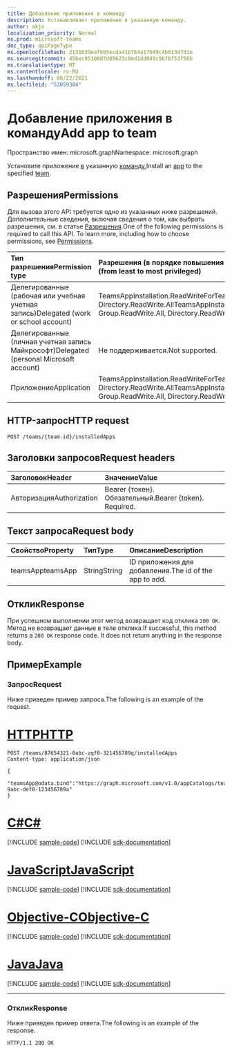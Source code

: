 ```yaml
---
title: Добавление приложения в команду
description: Устанавливает приложение в указанную команду.
author: akjo
localization_priority: Normal
ms.prod: microsoft-teams
doc_type: apiPageType
ms.openlocfilehash: 2131639eaf6b5ecda41b764a17049c4b61347d1e
ms.sourcegitcommit: 456ec9510807d05623c0ed1dd049c9676f53f56b
ms.translationtype: MT
ms.contentlocale: ru-RU
ms.lasthandoff: 06/22/2021
ms.locfileid: "53059384"
---
```

# <a name="add-app-to-team"></a><span data-ttu-id="c70b4-103">Добавление приложения в команду</span><span class="sxs-lookup"><span data-stu-id="c70b4-103">Add app to team</span></span>

<span data-ttu-id="c70b4-104">Пространство имен: microsoft.graph</span><span class="sxs-lookup"><span data-stu-id="c70b4-104">Namespace: microsoft.graph</span></span>

<span data-ttu-id="c70b4-105">Установите приложение [в](../resources/teamsapp.md) указанную [команду.](../resources/team.md)</span><span class="sxs-lookup"><span data-stu-id="c70b4-105">Install an [app](../resources/teamsapp.md) to the specified [team](../resources/team.md).</span></span>

## <a name="permissions"></a><span data-ttu-id="c70b4-106">Разрешения</span><span class="sxs-lookup"><span data-stu-id="c70b4-106">Permissions</span></span>

<span data-ttu-id="c70b4-p101">Для вызова этого API требуется одно из указанных ниже разрешений. Дополнительные сведения, включая сведения о том, как выбрать разрешения, см. в статье [Разрешения](/graph/permissions-reference).</span><span class="sxs-lookup"><span data-stu-id="c70b4-p101">One of the following permissions is required to call this API. To learn more, including how to choose permissions, see [Permissions](/graph/permissions-reference).</span></span>

|<span data-ttu-id="c70b4-109">Тип разрешения</span><span class="sxs-lookup"><span data-stu-id="c70b4-109">Permission type</span></span>      | <span data-ttu-id="c70b4-110">Разрешения (в порядке повышения привилегий)</span><span class="sxs-lookup"><span data-stu-id="c70b4-110">Permissions (from least to most privileged)</span></span>              |
|:--------------------|:---------------------------------------------------------|
|<span data-ttu-id="c70b4-111">Делегированные (рабочая или учебная учетная запись)</span><span class="sxs-lookup"><span data-stu-id="c70b4-111">Delegated (work or school account)</span></span> | <span data-ttu-id="c70b4-112">TeamsAppInstallation.ReadWriteForTeam, Group.ReadWrite.All, Directory.ReadWrite.All</span><span class="sxs-lookup"><span data-stu-id="c70b4-112">TeamsAppInstallation.ReadWriteForTeam, Group.ReadWrite.All, Directory.ReadWrite.All</span></span> |
|<span data-ttu-id="c70b4-113">Делегированные (личная учетная запись Майкрософт)</span><span class="sxs-lookup"><span data-stu-id="c70b4-113">Delegated (personal Microsoft account)</span></span> | <span data-ttu-id="c70b4-114">Не поддерживается.</span><span class="sxs-lookup"><span data-stu-id="c70b4-114">Not supported.</span></span>    |
|<span data-ttu-id="c70b4-115">Приложение</span><span class="sxs-lookup"><span data-stu-id="c70b4-115">Application</span></span> | <span data-ttu-id="c70b4-116">TeamsAppInstallation.ReadWriteForTeam.All, Group.ReadWrite.All, Directory.ReadWrite.All</span><span class="sxs-lookup"><span data-stu-id="c70b4-116">TeamsAppInstallation.ReadWriteForTeam.All, Group.ReadWrite.All, Directory.ReadWrite.All</span></span> |

## <a name="http-request"></a><span data-ttu-id="c70b4-117">HTTP-запрос</span><span class="sxs-lookup"><span data-stu-id="c70b4-117">HTTP request</span></span>
<!-- { "blockType": "ignored" } -->
```http
POST /teams/{team-id}/installedApps
```

## <a name="request-headers"></a><span data-ttu-id="c70b4-118">Заголовки запросов</span><span class="sxs-lookup"><span data-stu-id="c70b4-118">Request headers</span></span>

| <span data-ttu-id="c70b4-119">Заголовок</span><span class="sxs-lookup"><span data-stu-id="c70b4-119">Header</span></span>       | <span data-ttu-id="c70b4-120">Значение</span><span class="sxs-lookup"><span data-stu-id="c70b4-120">Value</span></span> |
|:---------------|:--------|
| <span data-ttu-id="c70b4-121">Авторизация</span><span class="sxs-lookup"><span data-stu-id="c70b4-121">Authorization</span></span>  | <span data-ttu-id="c70b4-p102">Bearer {токен}. Обязательный.</span><span class="sxs-lookup"><span data-stu-id="c70b4-p102">Bearer {token}. Required.</span></span>  |

## <a name="request-body"></a><span data-ttu-id="c70b4-124">Текст запроса</span><span class="sxs-lookup"><span data-stu-id="c70b4-124">Request body</span></span>

| <span data-ttu-id="c70b4-125">Свойство</span><span class="sxs-lookup"><span data-stu-id="c70b4-125">Property</span></span>   | <span data-ttu-id="c70b4-126">Тип</span><span class="sxs-lookup"><span data-stu-id="c70b4-126">Type</span></span> |<span data-ttu-id="c70b4-127">Описание</span><span class="sxs-lookup"><span data-stu-id="c70b4-127">Description</span></span>|
|:---------------|:--------|:----------|
|<span data-ttu-id="c70b4-128">teamsApp</span><span class="sxs-lookup"><span data-stu-id="c70b4-128">teamsApp</span></span>|<span data-ttu-id="c70b4-129">String</span><span class="sxs-lookup"><span data-stu-id="c70b4-129">String</span></span>|<span data-ttu-id="c70b4-130">ID приложения для добавления.</span><span class="sxs-lookup"><span data-stu-id="c70b4-130">The id of the app to add.</span></span>|

## <a name="response"></a><span data-ttu-id="c70b4-131">Отклик</span><span class="sxs-lookup"><span data-stu-id="c70b4-131">Response</span></span>

<span data-ttu-id="c70b4-p103">При успешном выполнении этот метод возвращает код отклика `200 OK`. Метод не возвращает данные в теле отклика.</span><span class="sxs-lookup"><span data-stu-id="c70b4-p103">If successful, this method returns a `200 OK` response code. It does not return anything in the response body.</span></span>

## <a name="example"></a><span data-ttu-id="c70b4-134">Пример</span><span class="sxs-lookup"><span data-stu-id="c70b4-134">Example</span></span>

### <a name="request"></a><span data-ttu-id="c70b4-135">Запрос</span><span class="sxs-lookup"><span data-stu-id="c70b4-135">Request</span></span>

<span data-ttu-id="c70b4-136">Ниже приведен пример запроса.</span><span class="sxs-lookup"><span data-stu-id="c70b4-136">The following is an example of the request.</span></span>


# <a name="http"></a>[<span data-ttu-id="c70b4-137">HTTP</span><span class="sxs-lookup"><span data-stu-id="c70b4-137">HTTP</span></span>](#tab/http)
<!-- {
  "blockType": "request",
  "name": "add_app_in_team"
}-->
```http
POST /teams/87654321-0abc-zqf0-321456789q/installedApps
Content-type: application/json

{
   "teamsApp@odata.bind":"https://graph.microsoft.com/v1.0/appCatalogs/teamsApps/12345678-9abc-def0-123456789a"
}
```
# <a name="c"></a>[<span data-ttu-id="c70b4-138">C#</span><span class="sxs-lookup"><span data-stu-id="c70b4-138">C#</span></span>](#tab/csharp)
[!INCLUDE [sample-code](../includes/snippets/csharp/add-app-in-team-csharp-snippets.md)]
[!INCLUDE [sdk-documentation](../includes/snippets/snippets-sdk-documentation-link.md)]

# <a name="javascript"></a>[<span data-ttu-id="c70b4-139">JavaScript</span><span class="sxs-lookup"><span data-stu-id="c70b4-139">JavaScript</span></span>](#tab/javascript)
[!INCLUDE [sample-code](../includes/snippets/javascript/add-app-in-team-javascript-snippets.md)]
[!INCLUDE [sdk-documentation](../includes/snippets/snippets-sdk-documentation-link.md)]

# <a name="objective-c"></a>[<span data-ttu-id="c70b4-140">Objective-C</span><span class="sxs-lookup"><span data-stu-id="c70b4-140">Objective-C</span></span>](#tab/objc)
[!INCLUDE [sample-code](../includes/snippets/objc/add-app-in-team-objc-snippets.md)]
[!INCLUDE [sdk-documentation](../includes/snippets/snippets-sdk-documentation-link.md)]

# <a name="java"></a>[<span data-ttu-id="c70b4-141">Java</span><span class="sxs-lookup"><span data-stu-id="c70b4-141">Java</span></span>](#tab/java)
[!INCLUDE [sample-code](../includes/snippets/java/add-app-in-team-java-snippets.md)]
[!INCLUDE [sdk-documentation](../includes/snippets/snippets-sdk-documentation-link.md)]

---


### <a name="response"></a><span data-ttu-id="c70b4-142">Отклик</span><span class="sxs-lookup"><span data-stu-id="c70b4-142">Response</span></span>

<span data-ttu-id="c70b4-143">Ниже приведен пример ответа.</span><span class="sxs-lookup"><span data-stu-id="c70b4-143">The following is an example of the response.</span></span>

<!-- {
  "blockType": "response",
  "truncated": true
} -->
```http
HTTP/1.1 200 OK
```

<!-- uuid: 8fcb5dbc-d5aa-4681-8e31-b001d5168d79
2015-10-25 14:57:30 UTC -->
<!--
{
  "type": "#page.annotation",
  "description": "Add teamsApp",
  "keywords": "",
  "section": "documentation",
  "tocPath": "",
  "suppressions": []
}
-->


